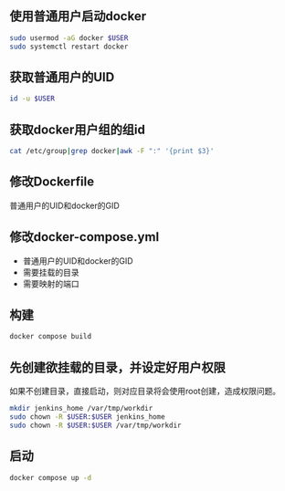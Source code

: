 ## 使用普通用户启动docker
```bash
sudo usermod -aG docker $USER
sudo systemctl restart docker
```

## 获取普通用户的UID
```bash
id -u $USER
```
## 获取docker用户组的组id
```bash
cat /etc/group|grep docker|awk -F ":" '{print $3}'
```
## 修改Dockerfile
普通用户的UID和docker的GID
## 修改docker-compose.yml
- 普通用户的UID和docker的GID
- 需要挂载的目录
- 需要映射的端口
## 构建
```bash
docker compose build
```
## 先创建欲挂载的目录，并设定好用户权限
如果不创建目录，直接启动，则对应目录将会使用root创建，造成权限问题。
```bash
mkdir jenkins_home /var/tmp/workdir
sudo chown -R $USER:$USER jenkins_home
sudo chown -R $USER:$USER /var/tmp/workdir
```
## 启动
```bash
docker compose up -d
```


